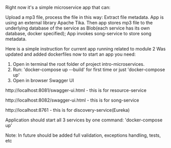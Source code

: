 Right now it's a simple microservice app that can:

Upload a mp3 file, process the file in this way:
Extract file metadata. App is using an external library Apache Tika.
Then app stores mp3 file to the underlying database of the service as Blob(each service
has its own database, docker specified);
App invokes song-service to store song metadata.

Here is a simple instruction for current app running related to module 2
Was updated and added dockerfiles now to start an app you need:
1. Open in terminal the root folder of project intro-microservices.
2. Run: 'docker-compose up --build' for first time or just 'docker-compose up'
3. Open in browser Swagger UI

http://localhost:8081/swagger-ui.html - this is for resource-service

http://localhost:8082/swagger-ui.html - this is for song-service

http://localhost:8761 - this is for discovery-service(Eureka)

Application should start all 3 services by one command: 'docker-compose up'

Note: In future should be added full validation, exceptions handling, tests, etc
